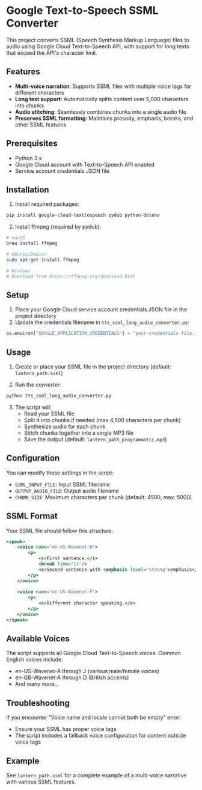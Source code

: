 # Google Text-to-Speech SSML Converter

This project converts SSML (Speech Synthesis Markup Language) files to audio using Google Cloud Text-to-Speech API, with support for long texts that exceed the API's character limit.

## Features

- **Multi-voice narration**: Supports SSML files with multiple voice tags for different characters
- **Long text support**: Automatically splits content over 5,000 characters into chunks
- **Audio stitching**: Seamlessly combines chunks into a single audio file
- **Preserves SSML formatting**: Maintains prosody, emphasis, breaks, and other SSML features

## Prerequisites

- Python 3.x
- Google Cloud account with Text-to-Speech API enabled
- Service account credentials JSON file

## Installation

1. Install required packages:
```bash
pip install google-cloud-texttospeech pydub python-dotenv
```

2. Install ffmpeg (required by pydub):
```bash
# macOS
brew install ffmpeg

# Ubuntu/Debian
sudo apt-get install ffmpeg

# Windows
# Download from https://ffmpeg.org/download.html
```

## Setup

1. Place your Google Cloud service account credentials JSON file in the project directory
2. Update the credentials filename in `tts_ssml_long_audio_converter.py`:
```python
os.environ["GOOGLE_APPLICATION_CREDENTIALS"] = "your-credentials-file.json"
```

## Usage

1. Create or place your SSML file in the project directory (default: `lantern_path.ssml`)

2. Run the converter:
```bash
python tts_ssml_long_audio_converter.py
```

3. The script will:
   - Read your SSML file
   - Split it into chunks if needed (max 4,500 characters per chunk)
   - Synthesize audio for each chunk
   - Stitch chunks together into a single MP3 file
   - Save the output (default: `lantern_path_programmatic.mp3`)

## Configuration

You can modify these settings in the script:

- `SSML_INPUT_FILE`: Input SSML filename
- `OUTPUT_AUDIO_FILE`: Output audio filename
- `CHUNK_SIZE`: Maximum characters per chunk (default: 4500, max: 5000)

## SSML Format

Your SSML file should follow this structure:

```xml
<speak>
    <voice name="en-US-Wavenet-D">
        <p>
            <s>First sentence.</s>
            <break time="1s"/>
            <s>Second sentence with <emphasis level="strong">emphasis</emphasis>.</s>
        </p>
    </voice>
    
    <voice name="en-US-Wavenet-F">
        <p>
            <s>Different character speaking.</s>
        </p>
    </voice>
</speak>
```

## Available Voices

The script supports all Google Cloud Text-to-Speech voices. Common English voices include:
- en-US-Wavenet-A through J (various male/female voices)
- en-GB-Wavenet-A through D (British accents)
- And many more...

## Troubleshooting

If you encounter "Voice name and locale cannot both be empty" error:
- Ensure your SSML has proper voice tags
- The script includes a fallback voice configuration for content outside voice tags

## Example

See `lantern_path.ssml` for a complete example of a multi-voice narrative with various SSML features.